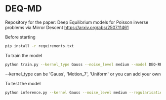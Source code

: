 # DEQ-MD
Repository for the paper: Deep Equilibrium models for Poisson inverse problems via Mirror Descent
https://arxiv.org/abs/2507.11461

Before starting
```bash
pip install -r requirements.txt
```

To train the model
```bash
python train.py --kernel_type Gauss --noise_level medium --model DEQ-RED
```

--kernel_type can be 'Gauss', 'Motion_7', 'Uniform' or you can add your own

To test the model 
```bash
python inference.py --kernel Gauss --noise_level medium --regularisation RED --save_images
```
